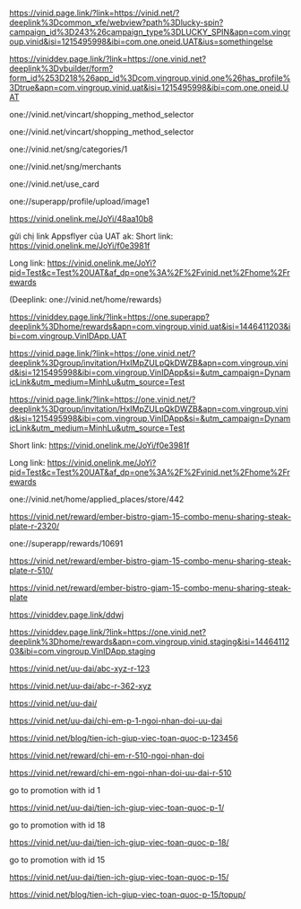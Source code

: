 https://vinid.page.link/?link=https://vinid.net/?deeplink%3Dcommon_xfe/webview?path%3Dlucky-spin?campaign_id%3D243%26campaign_type%3DLUCKY_SPIN&apn=com.vingroup.vinid&isi=1215495998&ibi=com.one.oneid.UAT&ius=somethingelse


https://viniddev.page.link/?link=https://one.vinid.net?deeplink%3Dvbuilder/form?form_id%253D218%26app_id%3Dcom.vingroup.vinid.one%26has_profile%3Dtrue&apn=com.vingroup.vinid.uat&isi=1215495998&ibi=com.one.oneid.UAT




 one://vinid.net/vincart/shopping_method_selector
 
 
 one://vinid.net/vincart/shopping_method_selector
 
one://vinid.net/sng/categories/1

one://vinid.net/sng/merchants 
 
 
 
 
 one://vinid.net/use_card
 
 one://superapp/profile/upload/image1 


https://vinid.onelink.me/JoYi/48aa10b8




gửi chị link Appsflyer của UAT ak:
Short link: https://vinid.onelink.me/JoYi/f0e3981f


Long link: https://vinid.onelink.me/JoYi?pid=Test&c=Test%20UAT&af_dp=one%3A%2F%2Fvinid.net%2Fhome%2Frewards


(Deeplink: one://vinid.net/home/rewards)






https://viniddev.page.link/?link=https://one.superapp?deeplink%3Dhome/rewards&apn=com.vingroup.vinid.uat&isi=1446411203&ibi=com.vingroup.VinIDApp.UAT



https://vinid.page.link/?link=https://one.vinid.net/?deeplink%3Dgroup/invitation/HxIMpZULpQkDWZB&apn=com.vingroup.vinid&isi=1215495998&ibi=com.vingroup.VinIDApp&si=&utm_campaign=DynamicLink&utm_medium=MinhLu&utm_source=Test


https://vinid.page.link/?link=https://one.vinid.net/?deeplink%3Dgroup/invitation/HxIMpZULpQkDWZB&apn=com.vingroup.vinid&isi=1215495998&ibi=com.vingroup.VinIDApp&si=&utm_campaign=DynamicLink&utm_medium=MinhLu&utm_source=Test




Short link: https://vinid.onelink.me/JoYi/f0e3981f


Long link: https://vinid.onelink.me/JoYi?pid=Test&c=Test%20UAT&af_dp=one%3A%2F%2Fvinid.net%2Fhome%2Frewards



one://vinid.net/home/applied_places/store/442


https://vinid.net/reward/ember-bistro-giam-15-combo-menu-sharing-steak-plate-r-2320/




one://superapp/rewards/10691

https://vinid.net/reward/ember-bistro-giam-15-combo-menu-sharing-steak-plate-r-510/



https://vinid.net/reward/ember-bistro-giam-15-combo-menu-sharing-steak-plate


https://viniddev.page.link/ddwj


https://viniddev.page.link/?link=https://one.vinid.net?deeplink%3Dhome/rewards&apn=com.vingroup.vinid.staging&isi=1446411203&ibi=com.vingroup.VinIDApp.staging





https://vinid.net/uu-dai/abc-xyz-r-123 



https://vinid.net/uu-dai/abc-r-362-xyz

https://vinid.net/uu-dai/


https://vinid.net/uu-dai/chi-em-p-1-ngoi-nhan-doi-uu-dai


https://vinid.net/blog/tien-ich-giup-viec-toan-quoc-p-123456




https://vinid.net/reward/chi-em-r-510-ngoi-nhan-doi



https://vinid.net/reward/chi-em-ngoi-nhan-doi-uu-dai-r-510



go to promotion with id 1

https://vinid.net/uu-dai/tien-ich-giup-viec-toan-quoc-p-1/


go to promotion with id 18

https://vinid.net/uu-dai/tien-ich-giup-viec-toan-quoc-p-18/


go to promotion with id 15

https://vinid.net/uu-dai/tien-ich-giup-viec-toan-quoc-p-15/



https://vinid.net/blog/tien-ich-giup-viec-toan-quoc-p-15/topup/



